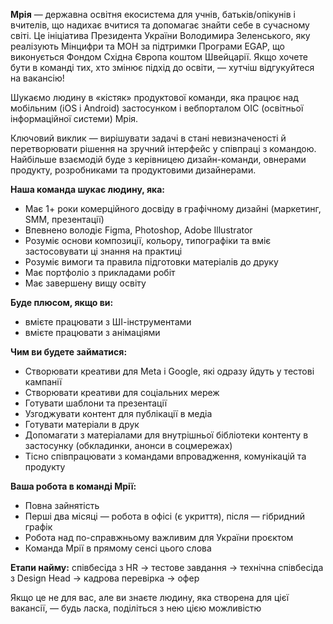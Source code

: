 **Мрія** — державна освітня екосистема для учнів, батьків/опікунів і вчителів,
що надихає вчитися та допомагає знайти себе в сучасному світі. Це ініціатива
Президента України Володимира Зеленського, яку реалізують Мінцифри та МОН за
підтримки Програми EGAP, що виконується Фондом Східна Європа коштом Швейцарії.
Якщо хочете бути в команді тих, хто змінює підхід до освіти, — хутчіш
відгукуйтеся на вакансію!

Шукаємо людину в «кістяк» продуктової команди, яка працює над мобільним (iOS і
Android) застосунком і вебпорталом ОІС (освітньої інформаційної системи) Мрія.

Ключовий виклик — вирішувати задачі в стані невизначеності й перетворювати
рішення на зручний інтерфейс у співпраці з командою. Найбільше взаємодій буде
з керівницею дизайн-команди, овнерами продукту, розробниками та продуктовими
дизайнерами.

**Наша команда шукає людину, яка:**

  * Має 1+ роки комерційного досвіду в графічному дизайні (маркетинг, SMM, презентації)
  * Впевнено володіє Figma, Photoshop, Adobe Illustrator
  * Розуміє основи композиції, кольору, типографіки та вміє застосовувати ці знання на практиці
  * Розуміє вимоги та правила підготовки матеріалів до друку
  * Має портфоліо з прикладами робіт
  * Має завершену вищу освіту

**Буде плюсом, якщо ви:**

  * вмієте працювати з ШІ-інструментами
  * вмієте працювати з анімаціями

**Чим ви будете займатися:**

  * Створювати креативи для Meta і Google, які одразу йдуть у тестові кампанії
  * Створювати креативи для соціальних мереж
  * Готувати шаблони та презентації
  * Узгоджувати контент для публікації в медіа
  * Готувати матеріали в друк
  * Допомагати з матеріалами для внутрішньої бібліотеки контенту в застосунку (обкладинки, анонси в соцмережах)
  * Тісно співпрацювати з командами впровадження, комунікацій та продукту

**Ваша робота в команді Мрії:**

  * Повна зайнятість
  * Перші два місяці — робота в офісі (є укриття), після — гібридний графік
  * Робота над по-справжньому важливим для України проєктом
  * Команда Мрії в прямому сенсі цього слова

**Етапи найму:** співбесіда з HR → тестове завдання → технічна співбесіда з
Design Head → кадрова перевірка → офер

Якщо це не для вас, але ви знаєте людину, яка створена для цієї вакансії, —
будь ласка, поділіться з нею цією можливістю